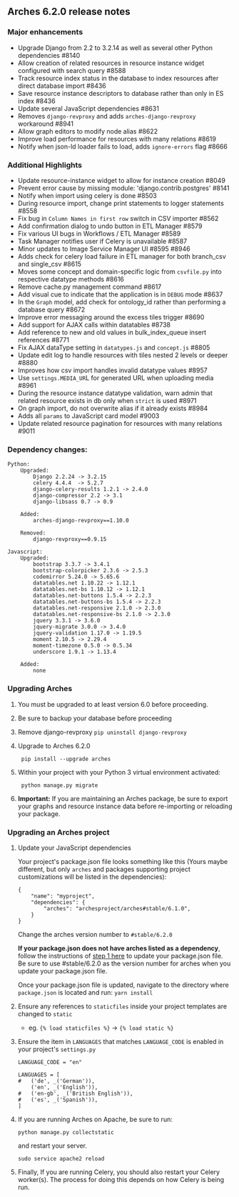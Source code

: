 Arches 6.2.0 release notes
------------------------
### Major enhancements

- Upgrade Django from 2.2 to 3.2.14 as well as several other Python dependencies #8140
- Allow creation of related resources in resource instance widget configured with search query #8588
- Track resource index status in the database to index resources after direct database import #8436
- Save resource instance descriptors to database rather than only in ES index #8436
- Update several JavaScript dependencies #8631
- Removes `django-revproxy` and adds `arches-django-revproxy` workaround #8941
- Allow graph editors to modify node alias #8622
- Improve load performance for resources with many relations #8619
- Notify when json-ld loader fails to load, adds `ignore-errors` flag #8666

### Additional Highlights
- Update resource-instance widget to allow for instance creation #8049
- Prevent error cause by missing module: 'django.contrib.postgres' #8141
- Notify when import using celery is done #8503
- During resource import, change print statements to logger statements #8558
- Fix bug in `Column Names in first row` switch in CSV importer #8562
- Add confirmation dialog to undo button in ETL Manager #8579
- Fix various UI bugs in Workflows / ETL Manager #8589
- Task Manager notifies user if Celery is unavailable #8587
- Minor updates to Image Service Manager UI #8595 #8946
- Adds check for celery load failure in ETL manager for both branch_csv and single_csv #8615
- Moves some concept and domain-specific logic from `csvfile.py` into respective datatype methods #8616
- Remove cache.py management command #8617
- Add visual cue to indicate that the application is in `DEBUG` mode #8637
- In the `Graph` model, add check for ontology_id rather than performing a database query #8672
- Improve error messaging around the excess tiles trigger #8690
- Add support for AJAX calls within datatables #8738
- Add reference to new and old values in bulk_index_queue insert references #8771
- Fix AJAX dataType setting in `datatypes.js` and `concept.js` #8805
- Update edit log to handle resources with tiles nested 2 levels or deeper #8880
- Improves how csv import handles invalid datatype values #8957
- Use `settings.MEDIA_UR`L for generated URL when uploading media #8961
- During the resource instance datatype validation, warn admin that related resource exists in db only when `strict` is used #8971
- On graph import, do not overwrite alias if it already exists #8984
- Adds all `params` to JavaScript card model #9003
- Update related resource pagination for resources with many relations #9011

### Dependency changes:
```
Python:
    Upgraded:
        Django 2.2.24 -> 3.2.15
        celery 4.4.4  -> 5.2.7
        django-celery-results 1.2.1 -> 2.4.0
        django-compressor 2.2 -> 3.1
        django-libsass 0.7 -> 0.9

    Added:
        arches-django-revproxy==1.10.0
    
    Removed:
        django-revproxy==0.9.15

Javascript:
    Upgraded:
        bootstrap 3.3.7 -> 3.4.1
        bootstrap-colorpicker 2.3.6 -> 2.5.3
        codemirror 5.24.0 -> 5.65.6
        datatables.net 1.10.22 -> 1.12.1
        datatables.net-bs 1.10.12 -> 1.12.1
        datatables.net-buttons 1.5.4 -> 2.2.3
        datatables.net-buttons-bs 1.5.4 -> 2.2.3
        datatables.net-responsive 2.1.0 -> 2.3.0
        datatables.net-responsive-bs 2.1.0 -> 2.3.0
        jquery 3.3.1 -> 3.6.0
        jquery-migrate 3.0.0 -> 3.4.0
        jquery-validation 1.17.0 -> 1.19.5
        moment 2.10.5 -> 2.29.4
        moment-timezone 0.5.0 -> 0.5.34
        underscore 1.9.1 -> 1.13.4

    Added:
        none
```


### Upgrading Arches
1. You must be upgraded to at least version 6.0 before proceeding.

2. Be sure to backup your database before proceeding

3. Remove django-revproxy `pip uninstall django-revproxy` 

4. Upgrade to Arches 6.2.0

        pip install --upgrade arches

5. Within your project with your Python 3 virtual environment activated:

        python manage.py migrate

6. **Important:** If you are maintaining an Arches package, be sure to export your graphs and resource instance data before re-importing or reloading your package. 

### Upgrading an Arches project

    
1. Update your JavaScript dependencies

    Your project's package.json file looks something like this (Yours maybe different, but only `arches` and packages supporting project customizations will be listed in the dependencies):

    ```    
    {
        "name": "myproject",
        "dependencies": {
            "arches": "archesproject/arches#stable/6.1.0",
        }
    }
    ```
    Change the arches version number to `#stable/6.2.0`

    **If your package.json does not have arches listed as a dependency**, follow the instructions of [step 1 here](https://github.com/archesproject/arches/blob/master/releases/5.1.0.md#upgrading-an-arches-project) to update your package.json file. Be sure to use #stable/6.2.0 as the version number for arches when you update your package.json file.
    
    Once your package.json file is updated, navigate to the directory where `package.json` is located and run: ```yarn install```

2. Ensure any references to `staticfiles` inside your project templates are changed to `static`
    - eg. `{% load staticfiles %}` -> `{% load static %}`

3. Ensure the item in `LANGUAGES` that matches `LANGUAGE_CODE` is enabled in your project's `settings.py` 
    ```
    LANGUAGE_CODE = "en"

    LANGUAGES = [
    #   ('de', _('German')),
        ('en', _('English')),
    #   ('en-gb', _('British English')),
    #   ('es', _('Spanish')),
    ]
    ```

4. If you are running Arches on Apache, be sure to run:

    ```
    python manage.py collectstatic
    ```
    and restart your server.
    ```
    sudo service apache2 reload
    ```

5. Finally, If you are running Celery, you should also restart your Celery worker(s). The process for doing this depends on how Celery is being run.
